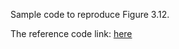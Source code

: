 Sample code to reproduce Figure 3.12.

The reference code link:  [here](https://github.com/hehengtao/OAMP-Net)